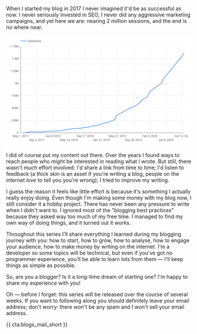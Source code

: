 When I started my blog in 2017 I never imagined it'd be as successful as now. I never seriously invested in SEO, I never did any aggressive marketing campaigns, and yet here we are: nearing 2 million sessions, and the end is no where near.

![Cumulated amount of sessions per week](/resources/img/blogs-for-devs/01-01.png)

I did of course put my content out there. Over the years I found ways to reach people who might be interested in reading what I wrote. But still, there wasn't much effort involved: I'd share a link from time to time; I'd listen to feedback (a thick skin is an asset if you're writing a blog, people on the internet _love_ to tell you you're wrong); I tried to improve my writing.

I guess the reason it feels like little effort is because it's something I actually really enjoy doing. Even though I'm making some money with my blog now, I still consider it a hobby project. There has never been any pressure to write when I didn't want to. I ignored most of the "blogging best practices" because they asked way too much of my free time. I managed to find my own way of doing things, and it turned out it works.

Throughout this series I'll share everything I learned during my blogging journey with you: how to start, how to grow, how to analyse, how to engage your audience, how to make money by writing on the internet. I'm a developer so some topics will be technical, but even if you've got no programmer experience, you'll be able to learn lots from them — I'll keep things as simple as possible.

So, are you a blogger? Is it a long-time dream of starting one? I'm happy to share my experience with you!

Oh — before I forget: this series will be released over the course of several weeks. If you want to following along you should definitely leave your email address; don't worry: there won't be any spam and I won't sell your email address.

{{ cta:blogs_mail_short }}

 
